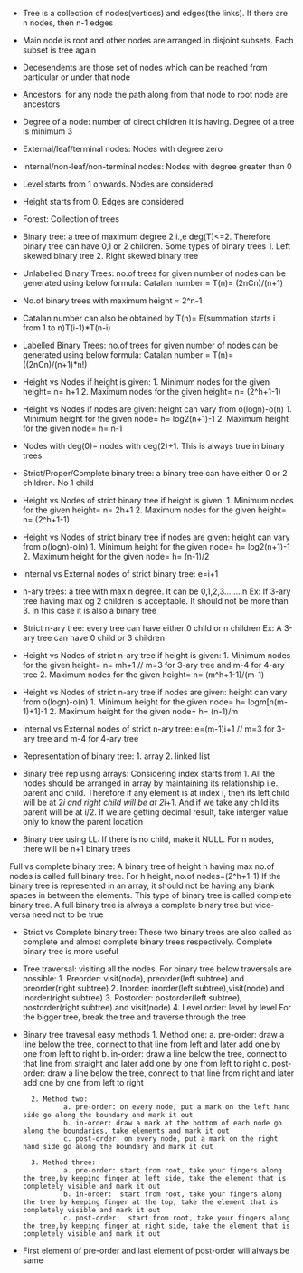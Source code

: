 * Tree is a collection of nodes(vertices) and edges(the links). If there are n nodes, then n-1 edges

* Main node is root and other nodes are arranged in disjoint subsets. Each subset is tree again

* Decesendents are those set of nodes which can be reached from particular or under that node

* Ancestors: for any node the path along from that node to root node are ancestors

* Degree of a node: number of direct children it is having. Degree of a tree is minimum 3

* External/leaf/terminal nodes: Nodes with degree zero

* Internal/non-leaf/non-terminal nodes: Nodes with degree greater than 0

* Level starts from 1 onwards. Nodes are considered

* Height starts from 0. Edges are considered

* Forest: Collection of trees

* Binary tree: a tree of maximum degree 2 i.,e deg(T)<=2. Therefore binary tree can have 0,1 or 2 children. Some types of binary trees 
        1. Left skewed binary tree 
        2. Right skewed binary tree

* Unlabelled Binary Trees: no.of trees for given number of nodes can be generated using below formula:
       Catalan number = T(n)= (2nCn)/(n+1)

* No.of binary trees with maximum height = 2^n-1

* Catalan number can also be obtained by T(n)= E(summation starts i from 1 to n)T(i-1)*T(n-i)

* Labelled Binary Trees: no.of trees for given number of nodes can be generated using below formula:
       Catalan number = T(n)= ((2nCn)/(n+1)*n!)

* Height vs Nodes if height is given:
        1. Minimum nodes for the given height= n= h+1
        2. Maximum nodes for the given height= n= (2^h+1-1)

* Height vs Nodes if nodes are given: height can vary from o(logn)-o(n)
        1. Minimum height for the given node= h= log2(n+1)-1
        2. Maximum height for the given node= h= n-1

* Nodes with deg(0)= nodes with deg(2)+1. This is always true in binary trees

* Strict/Proper/Complete binary tree: a binary tree can have either 0 or 2 children. No 1 child

* Height vs Nodes of strict binary tree if height is given:
        1. Minimum nodes for the given height= n= 2h+1
        2. Maximum nodes for the given height= n= (2^h+1-1)

* Height vs Nodes of strict binary tree if nodes are given: height can vary from o(logn)-o(n)
        1. Minimum height for the given node= h= log2(n+1)-1
        2. Maximum height for the given node= h= (n-1)/2

* Internal vs External nodes of strict binary tree: e=i+1

* n-ary trees: a tree with max n degree. It can be 0,1,2,3........n
        Ex: If 3-ary tree having max og 2 children is acceptable. It should not be more than 3. In this case it is also a binary tree

* Strict n-ary tree: every tree can have either 0 child or n children
        Ex: A 3-ary tree can have 0 child or 3 children

* Height vs Nodes of strict n-ary tree if height is given:
        1. Minimum nodes for the given height= n= mh+1 // m=3 for 3-ary tree and m-4 for 4-ary tree
        2. Maximum nodes for the given height= n= (m^h+1-1)/(m-1)

* Height vs Nodes of strict n-ary tree if nodes are given: height can vary from o(logn)-o(n)
        1. Minimum height for the given node= h= logm[n(m-1)+1]-1
        2. Maximum height for the given node= h= (n-1)/m

* Internal vs External nodes of strict n-ary tree: e=(m-1)i+1  // m=3 for 3-ary tree and m-4 for 4-ary tree

* Representation of binary tree: 1. array 2. linked list

* Binary tree rep using arrays: Considering index starts from 1. All the nodes should be arranged in array by maintaining its relationship i.e., parent and child. Therefore if any element is at index i, then its left child will be at 2*i and right child will be at 2*i+1. And if we take any child its parent will be at i/2. If we are getting decimal result, take interger value only to know the parent location

* Binary tree using LL: If there is no child, make it NULL. For n nodes, there will be n+1 binary trees

Full vs complete binary tree: A binary tree of height h having max no.of nodes is called full binary tree. For h height, no.of nodes=(2^h+1-1)
If the binary tree is represented in an array, it should not be having any blank spaces in between the elements. This type of binary tree is called complete binary tree. A full binary tree is always a complete binary tree but vice-versa need not to be true

* Strict vs Complete binary tree: These two binary trees are also called as complete and almost complete binary trees respectively. Complete binary tree is more useful

* Tree traversal: visiting all the nodes. For binary tree below traversals are possible:
        1. Preorder: visit(node), preorder(left subtree) and preorder(right subtree)
        2. Inorder: inorder(left subtree),visit(node) and inorder(right subtree)
        3. Postorder: postorder(left subtree), postorder(right subtree) and visit(node)
        4. Level order: level by level
        For the bigger tree, break the tree and traverse through the tree
* Binary tree travesal easy methods
        1. Method one:
                a. pre-order: draw a line below the tree, connect to that line from left and later add one by one from left to right
                b. in-order:  draw a line below the tree, connect to that line from straight and later add one by one from left to right
                c. post-order: draw a line below the tree, connect to that line from right and later add one by one from left to right

        2. Method two:
                a. pre-order: on every node, put a mark on the left hand side go along the boundary and mark it out
                b. in-order: draw a mark at the bottom of each node go along the boundaries, take elements and mark it out
                c. post-order: on every node, put a mark on the right hand side go along the boundary and mark it out
                
        3. Method three:
                a. pre-order: start from root, take your fingers along the tree,by keeping finger at left side, take the element that is completely visible and mark it out
                b. in-order:  start from root, take your fingers along the tree by keeping finger at the top, take the element that is completely visible and mark it out
                c. post-order:  start from root, take your fingers along the tree,by keeping finger at right side, take the element that is completely visible and mark it out

* First element of pre-order and last element of post-order will always be same
